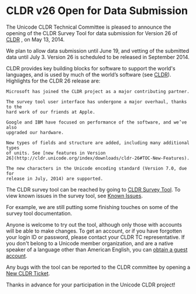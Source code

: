 # CLDR v26 Open for Data Submission

The Unicode CLDR Technical Committee is pleased to announce the opening of the
CLDR Survey Tool for data submission for Version 26 of
[CLDR](http://cldr.unicode.org/#TOC-What-is-CLDR-) , on May 13, 2014.

We plan to allow data submission until June 19, and vetting of the submitted
data until July 3. Version 26 is scheduled to be released in September 2014.

CLDR provides key building blocks for software to support the world's languages,
and is used by much of the world’s software (see
[CLDR](http://cldr.unicode.org/#TOC-What-is-CLDR-)). Highlights for the CLDR 26
release are:

    Microsoft has joined the CLDR project as a major contributing partner.

    The survey tool user interface has undergone a major overhaul, thanks to the
    hard work of our friends at Apple.

    Google and IBM have focused on performance of the software, and we’ve also
    upgraded our hardware.

    New types of fields and structure are added, including many additional types
    of units. See [new features in Version
    26](http://cldr.unicode.org/index/downloads/cldr-26#TOC-New-Features)​.

    The new characters in the Unicode encoding standard (Version 7.0, due for
    release in July, 2014) are supported.

The CLDR survey tool can be reached by going to [CLDR Survey
Tool](http://st.unicode.org/cldr-apps/survey). To view known issues in the
survey tool, see [Known
Issues](http://cldr.unicode.org/index/survey-tool/known-bugs).

For example, we are still putting some finishing touches on some of the survey
tool documentation.

Anyone is welcome to try out the tool, although only those with accounts will be
able to make changes. To get an account, or if you have forgotten your login ID
or password, please contact your CLDR TC representative. If you don't belong to
a Unicode member organization, and are a native speaker of a language other than
American English, you can [obtain a guest
account](http://cldr.unicode.org/index/survey-tool/accounts).

Any bugs with the tool can be reported to the CLDR committee by opening a [New
CLDR Ticket](http://unicode.org/cldr/trac/newticket).

Thanks in advance for your participation in the Unicode CLDR project!
